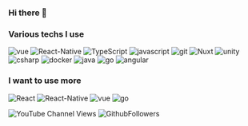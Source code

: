 ### Hi there 👋

<h3>Various techs I use</h3>
<p>
  
  <img alt="vue" src="https://img.shields.io/badge/-Vue-4fc08d?logo=Vue.js&logoColor=white" />  
  <img alt="React-Native" src="https://img.shields.io/badge/-React--Native-45b8d8?logo=react&logoColor=white" />
  <img alt="TypeScript" src="https://img.shields.io/badge/-TypeScript-007ACC?logo=typescript&logoColor=white" />
  <img alt="javascript" src="https://img.shields.io/badge/-javascript-F7DF1E?logo=javascript&logoColor=white" />
  <img alt="git" src="https://img.shields.io/badge/-Git-F05032?logo=git&logoColor=white" />
  <img alt="Nuxt" src="https://img.shields.io/badge/-NuxtJs-00DC82?logo=nuxt.js&logoColor=white" />
  
  <img alt="unity" src="https://img.shields.io/badge/-Unity-FFFFFF?logo=unity&logoColor=white" />
  
  <img alt="csharp" src="https://img.shields.io/badge/-c-239120?logo=csharp&logoColor=white" />
  <img alt="docker" src="https://img.shields.io/badge/-docker-2496ED?logo=docker&logoColor=white" />
  <img alt="java" src="https://img.shields.io/badge/-java-007396?logo=java&logoColor=white" />
  
  <img alt="go" src="https://img.shields.io/badge/-go-00ADD8?logo=go&logoColor=white" />
  <img alt="angular" src="https://img.shields.io/badge/-angular-DD0031?logo=angular&logoColor=white" />
  
  
  
  
</p>


<h3>I want to use more</h3>

<p>
  
  
  
 <img alt="React" src="https://img.shields.io/badge/-ReactJs-61DAFB?logo=react&logoColor=white&logoWidth=30" />
 <img alt="React-Native" src="https://img.shields.io/badge/-React--Native-45b8d8?logo=react&logoColor=white" />
 <img alt="vue" src="https://img.shields.io/badge/-Vue-4fc08d?logo=Vue.js&logoColor=white" />  
  <img alt="go" src="https://img.shields.io/badge/-go-00ADD8?logo=go&logoColor=white" />
  
  
  </p>


<p>
  <img alt="YouTube Channel Views" src="https://img.shields.io/youtube/channel/views/UC1FyDvc6BG9ph4ExhTOCIDQ?style=social" /> 
  <img alt="GithubFollowers" src="https://img.shields.io/github/followers/sortidocorps?label=Follow" /> 
</p>


